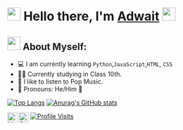 #  <img src="https://cdn.discordapp.com/emojis/818707877497667635.gif?v=1" width="30px"> Hello there, I'm [Adwait](https://youtube.com/c/CHOK1NGBOMBARDI3R) <img src="https://cdn.discordapp.com/emojis/818707877497667635.gif?v=1" width="30px">

## <img src="https://cdn.discordapp.com/emojis/825569379042459698.gif?v=1" width="30px"> About Myself:
   
- 💻 I am currently learning ```Python```,```JavaScript```,```HTML```, ```CSS```
- 👨‍🎓 Currently studying in Class 10th.
- 🎵 I like to listen to Pop Music.
- 🤔 Pronouns: He/Him 👦

[![Top Langs](https://github-readme-stats.vercel.app/api/top-langs/?username=AdwaitTheDev)](https://github.com/anuraghazra/github-readme-stats)
[![Anurag's GitHub stats](https://github-readme-stats.vercel.app/api?username=AdwaitTheDev)](https://github.com/anuraghazra/github-readme-stats)


<a href="https://www.youtube.com/c/CHOK1NGBOMBARDI3R">
  <img align="left" alt="Youtube" width="23px" src="https://raw.githubusercontent.com/peterthehan/peterthehan/master/assets/youtube.svg" />
  
<a href="https://open.spotify.com/user/svsgp66c6wikzf3u08peke9oy">
  <img align="left" alt="Spotify" width="23px" src="https://raw.githubusercontent.com/peterthehan/peterthehan/master/assets/spotify.svg" />

![Profile Visits](https://komarev.com/ghpvc/?username=AdwaitTheDev&color=brightgreen&label=Profile-Visits&width=26px)

</a>
